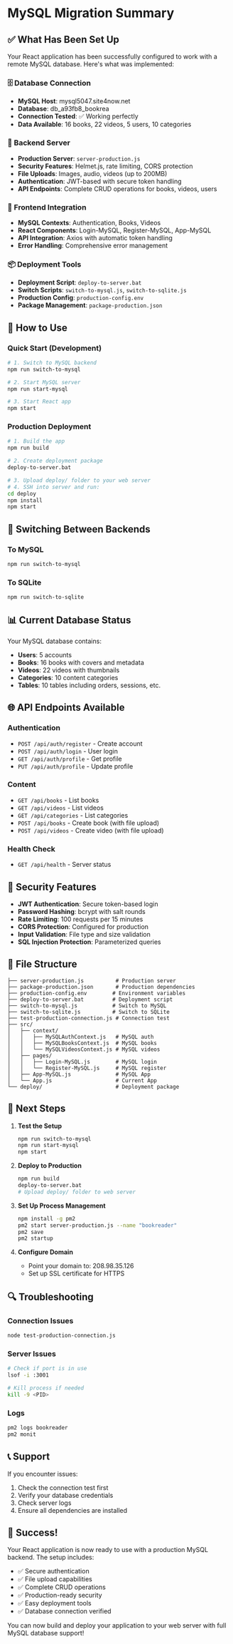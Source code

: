# MySQL Migration Summary

## ✅ What Has Been Set Up

Your React application has been successfully configured to work with a remote MySQL database. Here's what was implemented:

### 🗄️ Database Connection
- **MySQL Host**: mysql5047.site4now.net
- **Database**: db_a93fb8_bookrea
- **Connection Tested**: ✅ Working perfectly
- **Data Available**: 16 books, 22 videos, 5 users, 10 categories

### 🔧 Backend Server
- **Production Server**: `server-production.js`
- **Security Features**: Helmet.js, rate limiting, CORS protection
- **File Uploads**: Images, audio, videos (up to 200MB)
- **Authentication**: JWT-based with secure token handling
- **API Endpoints**: Complete CRUD operations for books, videos, users

### 🎨 Frontend Integration
- **MySQL Contexts**: Authentication, Books, Videos
- **React Components**: Login-MySQL, Register-MySQL, App-MySQL
- **API Integration**: Axios with automatic token handling
- **Error Handling**: Comprehensive error management

### 📦 Deployment Tools
- **Deployment Script**: `deploy-to-server.bat`
- **Switch Scripts**: `switch-to-mysql.js`, `switch-to-sqlite.js`
- **Production Config**: `production-config.env`
- **Package Management**: `package-production.json`

## 🚀 How to Use

### Quick Start (Development)
```bash
# 1. Switch to MySQL backend
npm run switch-to-mysql

# 2. Start MySQL server
npm run start-mysql

# 3. Start React app
npm start
```

### Production Deployment
```bash
# 1. Build the app
npm run build

# 2. Create deployment package
deploy-to-server.bat

# 3. Upload deploy/ folder to your web server
# 4. SSH into server and run:
cd deploy
npm install
npm start
```

## 🔄 Switching Between Backends

### To MySQL
```bash
npm run switch-to-mysql
```

### To SQLite
```bash
npm run switch-to-sqlite
```

## 📊 Current Database Status

Your MySQL database contains:
- **Users**: 5 accounts
- **Books**: 16 books with covers and metadata
- **Videos**: 22 videos with thumbnails
- **Categories**: 10 content categories
- **Tables**: 10 tables including orders, sessions, etc.

## 🌐 API Endpoints Available

### Authentication
- `POST /api/auth/register` - Create account
- `POST /api/auth/login` - User login
- `GET /api/auth/profile` - Get profile
- `PUT /api/auth/profile` - Update profile

### Content
- `GET /api/books` - List books
- `GET /api/videos` - List videos
- `GET /api/categories` - List categories
- `POST /api/books` - Create book (with file upload)
- `POST /api/videos` - Create video (with file upload)

### Health Check
- `GET /api/health` - Server status

## 🔐 Security Features

- **JWT Authentication**: Secure token-based login
- **Password Hashing**: bcrypt with salt rounds
- **Rate Limiting**: 100 requests per 15 minutes
- **CORS Protection**: Configured for production
- **Input Validation**: File type and size validation
- **SQL Injection Protection**: Parameterized queries

## 📁 File Structure

```
├── server-production.js          # Production server
├── package-production.json       # Production dependencies
├── production-config.env        # Environment variables
├── deploy-to-server.bat         # Deployment script
├── switch-to-mysql.js           # Switch to MySQL
├── switch-to-sqlite.js          # Switch to SQLite
├── test-production-connection.js # Connection test
├── src/
│   ├── context/
│   │   ├── MySQLAuthContext.js   # MySQL auth
│   │   ├── MySQLBooksContext.js  # MySQL books
│   │   └── MySQLVideosContext.js # MySQL videos
│   ├── pages/
│   │   ├── Login-MySQL.js        # MySQL login
│   │   └── Register-MySQL.js     # MySQL register
│   ├── App-MySQL.js              # MySQL App
│   └── App.js                    # Current App
└── deploy/                       # Deployment package
```

## 🎯 Next Steps

1. **Test the Setup**
   ```bash
   npm run switch-to-mysql
   npm run start-mysql
   npm start
   ```

2. **Deploy to Production**
   ```bash
   npm run build
   deploy-to-server.bat
   # Upload deploy/ folder to web server
   ```

3. **Set Up Process Management**
   ```bash
   npm install -g pm2
   pm2 start server-production.js --name "bookreader"
   pm2 save
   pm2 startup
   ```

4. **Configure Domain**
   - Point your domain to: 208.98.35.126
   - Set up SSL certificate for HTTPS

## 🔍 Troubleshooting

### Connection Issues
```bash
node test-production-connection.js
```

### Server Issues
```bash
# Check if port is in use
lsof -i :3001

# Kill process if needed
kill -9 <PID>
```

### Logs
```bash
pm2 logs bookreader
pm2 monit
```

## 📞 Support

If you encounter issues:
1. Check the connection test first
2. Verify your database credentials
3. Check server logs
4. Ensure all dependencies are installed

## 🎉 Success!

Your React application is now ready to use with a production MySQL backend. The setup includes:

- ✅ Secure authentication
- ✅ File upload capabilities
- ✅ Complete CRUD operations
- ✅ Production-ready security
- ✅ Easy deployment tools
- ✅ Database connection verified

You can now build and deploy your application to your web server with full MySQL database support!
